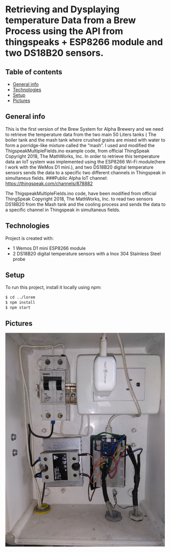 # Retrieving and Dysplaying temperature Data from a Brew Process using the API from thingspeaks + ESP8266 module and two DS18B20 sensors.


## Table of contents
* [General info](#general-info)
* [Technologies](#technologies)
* [Setup](#setup)
* [Pictures](#Pictures)

## General info
This is the first version of the Brew System for Alpha Brewery and we need to retrieve the temperature data from the two main 50 Liters tanks ( The boiler tank and the mash tank where crushed grains are mixed with water to form a porridge-like mixture called the “mash”. I used and modified the ThigspeakMultipleFields.ino example code, from official ThingSpeak Copyright 2018, The MathWorks, Inc.
In order to retrieve this temperature data an IoT system was implemented using the ESP8266 Wi-Fi module(here I work with the WeMos D1 mini.), and two DS18B20 digital temperature sensors sends the data to a specific two different channels in Thingspeak in simultaneus fields.
###Public Alpha IoT channel: https://thingspeak.com/channels/878882

The ThigspeakMultipleFields.ino code, have been modified from official ThingSpeak Copyright 2018, The MathWorks, Inc. to read two sensors DS18B20 from the Mash tank and the cooling process and sends the data to a specific channel in Thingspeak in simultaneus fields.

	
## Technologies
Project is created with:
* 1 Wemos D1 mini ESP8266 module
* 2 DS18B20 digital temperature sensors with a Inox 304 Stainless Steel probe

	
## Setup
To run this project, install it locally using npm:

```
$ cd ../lorem
$ npm install
$ npm start
```

## Pictures

<img src="https://github.com/NorberMV/BrewthingspeakESP8266/blob/master/temperatureData1.jpg" width="500">
